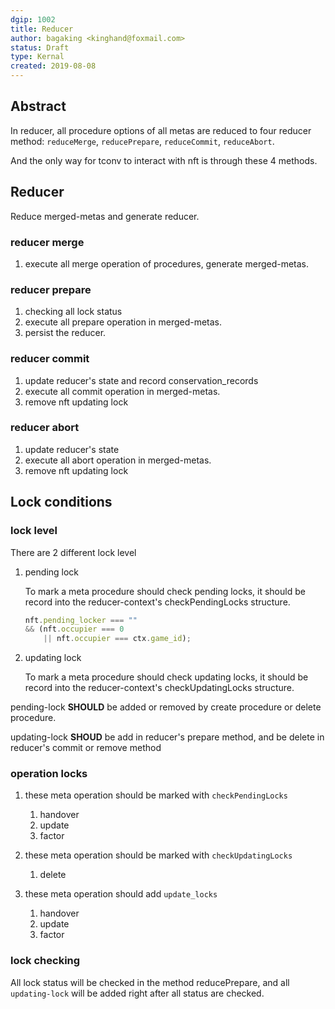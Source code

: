 ```yaml
---
dgip: 1002
title: Reducer
author: bagaking <kinghand@foxmail.com>
status: Draft
type: Kernal
created: 2019-08-08
---
```


## Abstract

In reducer, all procedure options of all metas are reduced to four reducer method:
`reduceMerge`, `reducePrepare`, `reduceCommit`, `reduceAbort`.

And the only way for tconv to interact with nft is through these 4 methods.

## Reducer

Reduce merged-metas and generate reducer.

### reducer merge

1. execute all merge operation of procedures, generate merged-metas.

### reducer prepare

1. checking all lock status
2. execute all prepare operation in merged-metas.
3. persist the reducer.  

### reducer commit

1. update reducer's state and record conservation_records
2. execute all commit operation in merged-metas.
3. remove nft updating lock

### reducer abort

1. update reducer's state
2. execute all abort operation in merged-metas.
3. remove nft updating lock

## Lock conditions

### lock level

There are 2 different lock level

1. pending lock

    To mark a meta procedure should check pending locks, it should be record into the reducer-context's checkPendingLocks structure.

    ```typescript
    nft.pending_locker === ""
    && (nft.occupier === 0
        || nft.occupier === ctx.game_id);
    ```

2. updating lock

    To mark a meta procedure should check updating locks, it should be record into the reducer-context's checkUpdatingLocks structure.

pending-lock **SHOULD** be added or removed by create procedure or delete procedure.

updating-lock **SHOUD** be add in reducer's prepare method, and be delete in reducer's commit or remove method

### operation locks

1. these meta operation should be marked with `checkPendingLocks`
   1. handover
   2. update
   3. factor

2. these meta operation should be marked with `checkUpdatingLocks`
   1. delete

3. these meta operation should add `update_locks`
   1. handover
   2. update
   3. factor

### lock checking

All lock status will be checked in the method reducePrepare, and all `updating-lock` will be added right after all status are checked.
